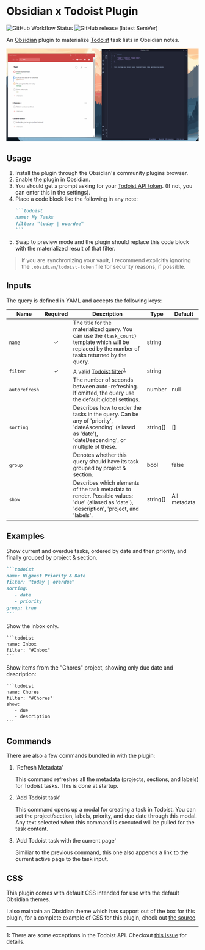 # Obsidian x Todoist Plugin

![GitHub Workflow Status](https://img.shields.io/github/actions/workflow/status/jamiebrynes7/obsidian-todoist-plugin/premerge.yml?branch=develop&style=for-the-badge) ![GitHub release (latest SemVer)](https://img.shields.io/github/v/release/jamiebrynes7/obsidian-todoist-plugin?style=for-the-badge)

An [Obsidian](https://obsidian.md/) plugin to materialize [Todoist](https://todoist.com/) task lists in Obsidian notes.

![Example gif](./assets/obsidian-todoist-sync.gif)

## Usage

1. Install the plugin through the Obsidian's community plugins browser.
2. Enable the plugin in Obsidian.
3. You should get a prompt asking for your [Todoist API token](https://todoist.com/prefs/integrations). (If not, you can enter this in the settings).
4. Place a code block like the following in any note:
   ````markdown
   ```todoist
   name: My Tasks
   filter: "today | overdue"
   ```
   ````
5. Swap to preview mode and the plugin should replace this code block with the materialized result of that filter.

> If you are synchronizing your vault, I recommend explicitly ignoring the `.obsidian/todoist-token` file for security reasons, if possible.

## Inputs

The query is defined in YAML and accepts the following keys:

| Name          | Required | Description                                                                                                                                           | Type     | Default      |
| ------------- | :------: | ----------------------------------------------------------------------------------------------------------------------------------------------------- | -------- | ------------ |
| `name`        |    ✓     | The title for the materialized query. You can use the `{task_count}` template which will be replaced by the number of tasks returned by the query.    | string   |              |
| `filter`      |    ✓     | A valid [Todoist filter](https://get.todoist.help/hc/en-us/articles/205248842-Filters)<sup>[1](#footnote-1)</sup>                                     | string   |              |
| `autorefresh` |          | The number of seconds between auto-refreshing. If omitted, the query use the default global settings.                                                 | number   | null         |
| `sorting`     |          | Describes how to order the tasks in the query. Can be any of 'priority', 'dateAscending' (aliased as 'date'), 'dateDescending', or multiple of these. | string[] | []           |
| `group`       |          | Denotes whether this query should have its task grouped by project & section.                                                                         | bool     | false        |
| `show`        |          | Describes which elements of the task metadata to render. Possible values: 'due' (aliased as 'date'), 'description', 'project, and 'labels'.           | string[] | All metadata |

## Examples

Show current and overdue tasks, ordered by date and then priority, and finally grouped by project & section.

````markdown
```todoist
name: Highest Priority & Date
filter: "today | overdue"
sorting:
   - date
   - priority
group: true
```
````

Show the inbox only.

````
```todoist
name: Inbox
filter: "#Inbox"
```
````

Show items from the "Chores" project, showing only due date and description:

````
```todoist
name: Chores
filter: "#Chores"
show:
   - due
   - description
```
````

## Commands

There are also a few commands bundled in with the plugin:

1. 'Refresh Metadata'

   This command refreshes all the metadata (projects, sections, and labels) for Todoist tasks. This is done at startup.

2. 'Add Todoist task'

   This command opens up a modal for creating a task in Todoist. You can set the project/section, labels, priority, and due date through this modal. Any text selected when this command is executed will be pulled for the task content.

3. 'Add Todoist task with the current page'

   Similiar to the previous command, this one also appends a link to the current active page to the task input.

## CSS

This plugin comes with default CSS intended for use with the default Obsidian themes.

I also maintain an Obsidian theme which has support out of the box for this plugin, for a complete example of CSS for this plugin, check out [the source](https://github.com/jamiebrynes7/moonlight-obsidian-theme/blob/master/src/modules/extensions/todoist.scss).

---

<a name="footnote-1">1</a>: There are some exceptions in the Todoist API. Checkout [this issue](https://github.com/jamiebrynes7/obsidian-todoist-plugin/issues/34) for details.
